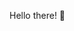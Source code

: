 Hello there! 👋


<!---
Theekshanalk862/Theekshanalk862 is a ✨ special ✨ repository because its `README.md` (this file) appears on your GitHub profile.
You can click the Preview link to take a look at your changes.
--->
